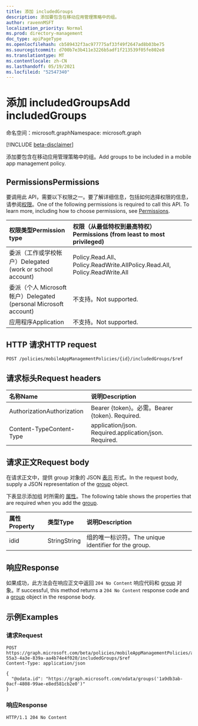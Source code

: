 ```yaml
---
title: 添加 includedGroups
description: 添加要包含在移动应用管理策略中的组。
author: ravennMSFT
localization_priority: Normal
ms.prod: directory-management
doc_type: apiPageType
ms.openlocfilehash: cb589432f3ac977775af33f49f2647ad8b03be75
ms.sourcegitcommit: d700b7e3b411e3226b5adf1f213539f05fe802e8
ms.translationtype: MT
ms.contentlocale: zh-CN
ms.lasthandoff: 05/19/2021
ms.locfileid: "52547340"
---
```

# <a name="add-includedgroups"></a><span data-ttu-id="846b7-103">添加 includedGroups</span><span class="sxs-lookup"><span data-stu-id="846b7-103">Add includedGroups</span></span>

<span data-ttu-id="846b7-104">命名空间：microsoft.graph</span><span class="sxs-lookup"><span data-stu-id="846b7-104">Namespace: microsoft.graph</span></span>

[!INCLUDE [beta-disclaimer](../../includes/beta-disclaimer.md)]

<span data-ttu-id="846b7-105">添加要包含在移动应用管理策略中的组。</span><span class="sxs-lookup"><span data-stu-id="846b7-105">Add groups to be included in a mobile app management policy.</span></span>

## <a name="permissions"></a><span data-ttu-id="846b7-106">Permissions</span><span class="sxs-lookup"><span data-stu-id="846b7-106">Permissions</span></span>
<span data-ttu-id="846b7-p101">要调用此 API，需要以下权限之一。要了解详细信息，包括如何选择权限的信息，请参阅[权限](/graph/permissions-reference)。</span><span class="sxs-lookup"><span data-stu-id="846b7-p101">One of the following permissions is required to call this API. To learn more, including how to choose permissions, see [Permissions](/graph/permissions-reference).</span></span>

|<span data-ttu-id="846b7-109">权限类型</span><span class="sxs-lookup"><span data-stu-id="846b7-109">Permission type</span></span>|<span data-ttu-id="846b7-110">权限（从最低特权到最高特权）</span><span class="sxs-lookup"><span data-stu-id="846b7-110">Permissions (from least to most privileged)</span></span>|
|:---|:---|
|<span data-ttu-id="846b7-111">委派（工作或学校帐户）</span><span class="sxs-lookup"><span data-stu-id="846b7-111">Delegated (work or school account)</span></span>|<span data-ttu-id="846b7-112">Policy.Read.All、Policy.ReadWrite.All</span><span class="sxs-lookup"><span data-stu-id="846b7-112">Policy.Read.All, Policy.ReadWrite.All</span></span>|
|<span data-ttu-id="846b7-113">委派（个人 Microsoft 帐户）</span><span class="sxs-lookup"><span data-stu-id="846b7-113">Delegated (personal Microsoft account)</span></span> | <span data-ttu-id="846b7-114">不支持。</span><span class="sxs-lookup"><span data-stu-id="846b7-114">Not supported.</span></span>|
|<span data-ttu-id="846b7-115">应用程序</span><span class="sxs-lookup"><span data-stu-id="846b7-115">Application</span></span> | <span data-ttu-id="846b7-116">不支持。</span><span class="sxs-lookup"><span data-stu-id="846b7-116">Not supported.</span></span>|

## <a name="http-request"></a><span data-ttu-id="846b7-117">HTTP 请求</span><span class="sxs-lookup"><span data-stu-id="846b7-117">HTTP request</span></span>

<!-- {
  "blockType": "ignored"
}
-->

``` http
POST /policies/mobileAppManagementPolicies/{id}/includedGroups/$ref
```

## <a name="request-headers"></a><span data-ttu-id="846b7-118">请求标头</span><span class="sxs-lookup"><span data-stu-id="846b7-118">Request headers</span></span>
|<span data-ttu-id="846b7-119">名称</span><span class="sxs-lookup"><span data-stu-id="846b7-119">Name</span></span>|<span data-ttu-id="846b7-120">说明</span><span class="sxs-lookup"><span data-stu-id="846b7-120">Description</span></span>|
|:---|:---|
|<span data-ttu-id="846b7-121">Authorization</span><span class="sxs-lookup"><span data-stu-id="846b7-121">Authorization</span></span>|<span data-ttu-id="846b7-p102">Bearer {token}。必需。</span><span class="sxs-lookup"><span data-stu-id="846b7-p102">Bearer {token}. Required.</span></span>|
|<span data-ttu-id="846b7-124">Content-Type</span><span class="sxs-lookup"><span data-stu-id="846b7-124">Content-Type</span></span>|<span data-ttu-id="846b7-p103">application/json. Required.</span><span class="sxs-lookup"><span data-stu-id="846b7-p103">application/json. Required.</span></span>|

## <a name="request-body"></a><span data-ttu-id="846b7-127">请求正文</span><span class="sxs-lookup"><span data-stu-id="846b7-127">Request body</span></span>
<span data-ttu-id="846b7-128">在请求正文中，提供 group 对象的 JSON [表示](../resources/group.md) 形式。</span><span class="sxs-lookup"><span data-stu-id="846b7-128">In the request body, supply a JSON representation of the [group](../resources/group.md) object.</span></span>

<span data-ttu-id="846b7-129">下表显示添加组 时所需的 [属性](../resources/group.md)。</span><span class="sxs-lookup"><span data-stu-id="846b7-129">The following table shows the properties that are required when you add the [group](../resources/group.md).</span></span>

|<span data-ttu-id="846b7-130">属性</span><span class="sxs-lookup"><span data-stu-id="846b7-130">Property</span></span>|<span data-ttu-id="846b7-131">类型</span><span class="sxs-lookup"><span data-stu-id="846b7-131">Type</span></span>|<span data-ttu-id="846b7-132">说明</span><span class="sxs-lookup"><span data-stu-id="846b7-132">Description</span></span>|
|:---|:---|:---|
|<span data-ttu-id="846b7-133">id</span><span class="sxs-lookup"><span data-stu-id="846b7-133">id</span></span>|<span data-ttu-id="846b7-134">String</span><span class="sxs-lookup"><span data-stu-id="846b7-134">String</span></span>|<span data-ttu-id="846b7-135">组的唯一标识符。</span><span class="sxs-lookup"><span data-stu-id="846b7-135">The unique identifier for the group.</span></span>|

## <a name="response"></a><span data-ttu-id="846b7-136">响应</span><span class="sxs-lookup"><span data-stu-id="846b7-136">Response</span></span>

<span data-ttu-id="846b7-137">如果成功，此方法会在响应正文中返回 `204 No Content` 响应代码和 [group](../resources/group.md) 对象。</span><span class="sxs-lookup"><span data-stu-id="846b7-137">If successful, this method returns a `204 No Content` response code and a [group](../resources/group.md) object in the response body.</span></span>

## <a name="examples"></a><span data-ttu-id="846b7-138">示例</span><span class="sxs-lookup"><span data-stu-id="846b7-138">Examples</span></span>

### <a name="request"></a><span data-ttu-id="846b7-139">请求</span><span class="sxs-lookup"><span data-stu-id="846b7-139">Request</span></span>

<!-- {
  "blockType": "request",
  "name": "create_group_from_groups"
}
-->

``` http
POST https://graph.microsoft.com/beta/policies/mobileAppManagementPolicies/ab90bacf-55a3-4a3e-839a-aa4b74e4f020/includedGroups/$ref
Content-Type: application/json

{
  "@odata.id": "https://graph.microsoft.com/odata/groups('1a9db3ab-0acf-4808-99ae-e8ed581cb2e0')"
}
```

### <a name="response"></a><span data-ttu-id="846b7-140">响应</span><span class="sxs-lookup"><span data-stu-id="846b7-140">Response</span></span>

<!-- {
  "blockType": "response",
  "truncated": true
}
-->

``` http
HTTP/1.1 204 No Content
```
